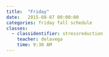```yaml
---
title:  "Friday"
date:   2015-08-07 00:00:00
categories: friday fall schedule
classes:
  - classidentifier: stressreduction
    teacher: delavega
    time: 9:30 AM
---
```

